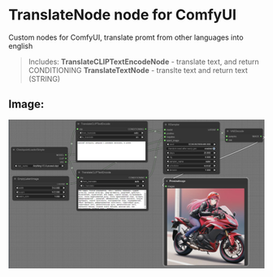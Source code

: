 # TranslateNode node for ComfyUI

Custom nodes for ComfyUI, translate promt from other languages into english

> Includes:
> **TranslateCLIPTextEncodeNode** - translate text, and return CONDITIONING
> **TranslateTextNode** - translte text and return text (STRING)

## Image:

![TranslateCLIPTextEncodeNode](https://github.com/AlekPet/ComfyUI_Custom_Nodes_AlekPet/raw/master/TranslateNode/image_Translate_Node.jpg)
